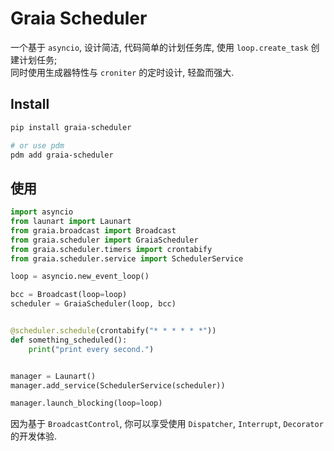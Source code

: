 # Graia Scheduler

一个基于 `asyncio`, 设计简洁, 代码简单的计划任务库, 使用 `loop.create_task` 创建计划任务;  
同时使用生成器特性与 `croniter` 的定时设计, 轻盈而强大.

## Install

```bash
pip install graia-scheduler

# or use pdm
pdm add graia-scheduler
```

## 使用

```python
import asyncio
from launart import Launart
from graia.broadcast import Broadcast
from graia.scheduler import GraiaScheduler
from graia.scheduler.timers import crontabify
from graia.scheduler.service import SchedulerService

loop = asyncio.new_event_loop()

bcc = Broadcast(loop=loop)
scheduler = GraiaScheduler(loop, bcc)


@scheduler.schedule(crontabify("* * * * * *"))
def something_scheduled():
    print("print every second.")


manager = Launart()
manager.add_service(SchedulerService(scheduler))

manager.launch_blocking(loop=loop)

```

因为基于 `BroadcastControl`, 你可以享受使用 `Dispatcher`, `Interrupt`, `Decorator` 的开发体验.
